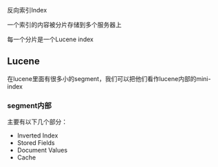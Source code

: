 反向索引Index

一个索引的内容被分片存储到多个服务器上

每一个分片是一个Lucene index

## Lucene

在lucene里面有很多小的segment，我们可以把他们看作lucene内部的mini-index

### segment内部

主要有以下几个部分：

- Inverted Index
- Stored Fields
- Document Values
- Cache

